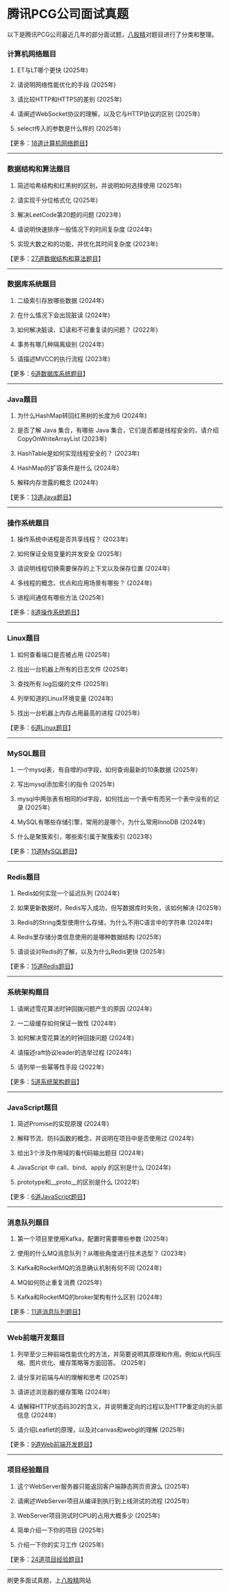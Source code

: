 # 腾讯PCG公司面试真题

以下是腾讯PCG公司最近几年的部分面试题，[八股精](https://www.bagujing.com)对题目进行了分类和整理。

### 计算机网络题目

1. ET与LT哪个更快 (2025年) 

2. 请说明网络性能优化的手段 (2025年) 

3. 请比较HTTP和HTTPS的差别 (2025年) 

4. 请阐述WebSocket协议的理解，以及它与HTTP协议的区别 (2025年) 

5. select传入的参数是什么样的 (2025年) 

【更多：[18道计算机网络题目](https://www.bagujing.com/companies)】


---

### 数据结构和算法题目

1. 简述哈希结构和红黑树的区别，并说明如何选择使用 (2025年) 

2. 请实现千分位格式化 (2025年) 

3. 解决LeetCode第20题的问题 (2023年) 

4. 请说明快速排序一般情况下的时间复杂度 (2024年) 

5. 实现大数之和的功能，并优化其时间复杂度 (2023年) 

【更多：[27道数据结构和算法题目](https://www.bagujing.com/companies)】


---

### 数据库系统题目

1. 二级索引存放哪些数据 (2024年) 

2. 在什么情况下会出现脏读 (2024年) 

3. 如何解决脏读、幻读和不可重复读的问题？ (2022年) 

4. 事务有哪几种隔离级别 (2024年) 

5. 请描述MVCC的执行流程 (2023年) 

【更多：[6道数据库系统题目](https://www.bagujing.com/companies)】


---

### Java题目

1. 为什么HashMap转回红黑树的长度为6 (2024年) 

2. 是否了解 Java 集合，有哪些 Java 集合，它们是否都是线程安全的，请介绍 CopyOnWriteArrayList (2023年) 

3. HashTable是如何实现线程安全的？ (2023年) 

4. HashMap的扩容条件是什么 (2024年) 

5. 解释内存泄露的概念 (2024年) 

【更多：[13道Java题目](https://www.bagujing.com/companies)】


---

### 操作系统题目

1. 操作系统中进程是否共享线程？ (2023年) 

2. 如何保证全局变量的并发安全 (2025年) 

3. 请说明线程切换需要保存的上下文以及保存位置 (2024年) 

4. 多线程的概念、优点和应用场景有哪些？ (2024年) 

5. 进程间通信有哪些方法 (2025年) 

【更多：[8道操作系统题目](https://www.bagujing.com/companies)】


---

### Linux题目

1. 如何查看端口是否被占用 (2025年) 

2. 找出一台机器上所有的日志文件 (2025年) 

3. 查找所有.log后缀的文件 (2025年) 

4. 列举知道的Linux环境变量 (2024年) 

5. 找出一台机器上内存占用最高的进程 (2025年) 

【更多：[6道Linux题目](https://www.bagujing.com/companies)】


---

### MySQL题目

1. 一个mysql表，有自增的id字段，如何查询最新的10条数据 (2025年) 

2. 写出mysql添加索引的指令 (2025年) 

3. mysql中两张表有相同的id字段，如何找出一个表中有而另一个表中没有的记录 (2025年) 

4. MySQL有哪些存储引擎，常用的是哪个，为什么常用InnoDB (2024年) 

5. 什么是聚簇索引，哪些索引属于聚簇索引 (2023年) 

【更多：[11道MySQL题目](https://www.bagujing.com/companies)】


---

### Redis题目

1. Redis如何实现一个延迟队列 (2024年) 

2. 如果更新数据时，Redis写入成功，但写数据库时失败，该如何解决 (2025年) 

3. Redis的String类型使用什么存储，为什么不用C语言中的字符串 (2024年) 

4. Redis里存储分类信息使用的是哪种数据结构 (2025年) 

5. 请谈谈对Redis的了解，以及为什么Redis更快 (2025年) 

【更多：[15道Redis题目](https://www.bagujing.com/companies)】


---

### 系统架构题目

1. 请阐述雪花算法时钟回拨问题产生的原因 (2024年) 

2. 一二级缓存如何保证一致性 (2024年) 

3. 如何解决雪花算法的时钟回拨问题 (2024年) 

4. 请描述raft协议leader的选举过程 (2024年) 

5. 请列举一些幂等性手段 (2022年) 

【更多：[5道系统架构题目](https://www.bagujing.com/companies)】


---

### JavaScript题目

1. 简述Promise的实现原理 (2024年) 

2. 解释节流、防抖函数的概念，并说明在项目中是否使用过 (2024年) 

3. 给出3个涉及作用域的看代码输出题目 (2024年) 

4. JavaScript 中 call、bind、apply 的区别是什么 (2024年) 

5. prototype和__proto__的区别是什么 (2022年) 

【更多：[6道JavaScript题目](https://www.bagujing.com/companies)】


---

### 消息队列题目

1. 第一个项目里使用Kafka，配置时需要哪些参数 (2025年) 

2. 使用的什么MQ消息队列？从哪些角度进行技术选型？ (2023年) 

3. Kafka和RocketMQ的消息确认机制有何不同 (2024年) 

4. MQ如何防止重复消费 (2025年) 

5. Kafka和RocketMQ的broker架构有什么区别 (2024年) 

【更多：[11道消息队列题目](https://www.bagujing.com/companies)】


---

### Web前端开发题目

1. 列举至少三种前端性能优化的方法，并简要说明其原理和作用。例如从代码压缩、图片优化、缓存策略等方面回答。 (2025年) 

2. 请分享对前端与AI的理解和思考 (2025年) 

3. 请讲述浏览器的缓存策略 (2024年) 

4. 请解释HTTP状态码302的含义，并说明重定向的过程以及HTTP重定向的头部信息 (2024年) 

5. 请介绍Leaflet的原理，以及对canvas和webgl的理解 (2025年) 

【更多：[9道Web前端开发题目](https://www.bagujing.com/companies)】


---

### 项目经验题目

1. 这个WebServer服务器只能返回客户端静态网页资源么 (2025年) 

2. 请阐述WebServer项目从编译到执行到上线测试的流程 (2025年) 

3. WebServer项目测试时CPU的占用大概多少 (2025年) 

4. 简单介绍一下你的项目 (2025年) 

5. 介绍一下你的实习工作 (2025年) 

【更多：[24道项目经验题目](https://www.bagujing.com/companies)】


---

刷更多面试真题，上[八股精](https://www.bagujing.com)网站